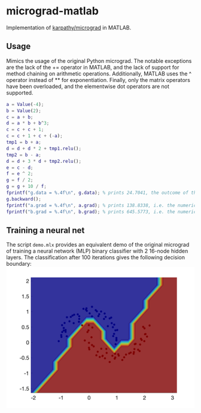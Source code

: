 # micrograd-matlab

Implementation of [karpathy/micrograd](https://github.com/karpathy/micrograd) in MATLAB.

## Usage
Mimics the usage of the original Python micrograd.
The notable exceptions are the lack of the += operator in MATLAB, and the lack of support for method chaining on arithmetic operations.
Additionally, MATLAB uses the ^ operator instead of ** for exponentiation.
Finally, only the matrix operators have been overloaded, and the elementwise dot operators are not supported.

```matlab
a = Value(-4);
b = Value(2);
c = a + b;
d = a * b + b^3;
c = c + c + 1;
c = c + 1 + c + (-a);
tmp1 = b + a;
d = d + d * 2 + tmp1.relu();
tmp2 = b - a;
d = d + 3 * d + tmp2.relu();
e = c - d;
f = e ^ 2;
g = f / 2;
g = g + 10 / f;
fprintf("g.data = %.4f\n", g.data); % prints 24.7041, the outcome of this forward pass
g.backward();
fprintf("a.grad = %.4f\n", a.grad); % prints 138.8338, i.e. the numerical value of dg/da
fprintf("b.grad = %.4f\n", b.grad); % prints 645.5773, i.e. the numerical value of dg/db
```

## Training a neural net

The script `demo.mlx` provides an equivalent demo of the original micrograd of training a neural network (MLP) binary classifier with 2 16-node hidden layers.
The classification after 100 iterations gives the following decision boundary:
![Decision boundary after training on moon dataset](/images/trained.png)